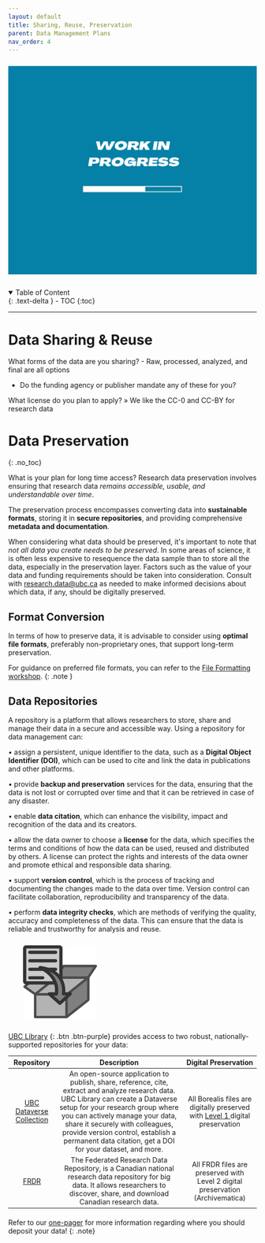 ```yaml
---
layout: default
title: Sharing, Reuse, Preservation
parent: Data Management Plans
nav_order: 4
---
```


<p style="margin-top:25px">
<img src="figures/work-in-progress.png" width="600"/>
</p>

<p style="margin-top:25px;margin-left:30px;margin-bottom:25px"></p>

<details open markdown="block">
  <summary>
    Table of Content
  </summary>
  {: .text-delta }
 - TOC
{:toc}
</details>


---
# Data Sharing & Reuse
What forms of the data are you sharing? - Raw, processed, analyzed, and final are all options
- Do the funding agency or publisher mandate any of these for you?

What license do you plan to apply? » We like the CC-0 and CC-BY for research data



# Data Preservation
{: .no_toc}

What is your plan for long time access? Research data preservation involves ensuring that research data *remains accessible, usable, and understandable over time*. 

The preservation process encompasses converting data into **sustainable formats**, storing it in **secure repositories**, and providing comprehensive **metadata and documentation**.

When considering what data should be preserved, it's important to note that *not all data you create needs to be preserved*. In some areas of science,  it is often less expensive to resequence the data sample than to store all the data, especially in the preservation layer. Factors such as the value of your data and funding requirements should be taken into consideration. Consult with <research.data@ubc.ca> as needed to make informed decisions about which data, if any, should be digitally preserved.


## Format Conversion
In terms of how to preserve data, it is advisable to consider using **optimal file formats**, preferably non-proprietary ones, that support long-term preservation. 

For guidance on preferred file formats, you can refer to the <a href="02_file_formats.md" target="_blank">File Formatting workshop</a>.
{: .note }


## Data Repositories

A repository is a platform that allows researchers to store, share and manage their data in a secure and accessible way. Using a repository for data management can:

•  assign a persistent, unique identifier to the data, such as a **Digital Object Identifier (DOI)**, which can be used to cite and link the data in publications and other platforms.

•  provide **backup and preservation** services for the data, ensuring that the data is not lost or corrupted over time and that it can be retrieved in case of any disaster.

•  enable **data citation**, which can enhance the visibility, impact and recognition of the data and its creators.

•  allow the data owner to choose a **license** for the data, which specifies the terms and conditions of how the data can be used, reused and distributed by others. A license can protect the rights and interests of the data owner and promote ethical and responsible data sharing.

•  support **version control**, which is the process of tracking and documenting the changes made to the data over time. Version control can facilitate collaboration, reproducibility and transparency of the data.

•  perform **data integrity checks**, which are methods of verifying the quality, accuracy and completeness of the data. This can ensure that the data is reliable and trustworthy for analysis and reuse.


<p style="margin-top:25px;margin-bottom:25px; margin-left:30px">
<img src="figures/compressed-files.png" width="150"/> </p> 



<span class="fs-3" align="center"> 
<a href="https://researchdata.library.ubc.ca/deposit/" target="_blank"><u>UBC Library</u></a> {: .btn .btn-purple}
</span> 
provides access to two robust, nationally-supported repositories for your data:



|Repository|Description|Digital Preservation|
|:----:|:----:|:----:|
|<a href="https://researchdata.library.ubc.ca/deposit/dataverse">UBC Dataverse Collection</a>|An open-source application to publish, share, reference, cite, extract and analyze research data. UBC Library can create a Dataverse setup for your research group where you can actively manage your data, share it securely with colleagues, provide version control, establish a permanent data citation, get a DOI for your dataset, and more.| All Borealis files are digitally preserved with <a href="https://borealisdata.ca/preservationplan/">Level 1 </a>digital preservation|
|<a href="https://researchdata.library.ubc.ca/deposit/frdr/">FRDR</a>| The Federated Research Data Repository, is a Canadian national research data repository for big data. It allows researchers to discover, share, and download Canadian research data.| All FRDR files are preserved with Level 2 digital preservation (Archivematica)|


<p style="margin-bottom: 20px"></p>

Refer to our <a href="https://osf.io/rc7de" target="_blank">one-pager</a> for more information regarding where you should deposit your data!
{: .note}







